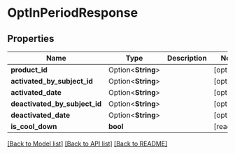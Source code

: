 # OptInPeriodResponse

## Properties

Name | Type | Description | Notes
------------ | ------------- | ------------- | -------------
**product_id** | Option<**String**> |  | [optional]
**activated_by_subject_id** | Option<**String**> |  | [optional]
**activated_date** | Option<**String**> |  | [optional]
**deactivated_by_subject_id** | Option<**String**> |  | [optional]
**deactivated_date** | Option<**String**> |  | [optional]
**is_cool_down** | **bool** |  | [readonly]

[[Back to Model list]](../README.md#documentation-for-models) [[Back to API list]](../README.md#documentation-for-api-endpoints) [[Back to README]](../README.md)



